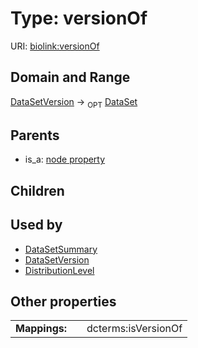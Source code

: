 
# Type: versionOf




URI: [biolink:versionOf](https://w3id.org/biolink/vocab/versionOf)


## Domain and Range

[DataSetVersion](DataSetVersion.md) ->  <sub>OPT</sub> [DataSet](DataSet.md)

## Parents

 *  is_a: [node property](node_property.md)

## Children


## Used by

 * [DataSetSummary](DataSetSummary.md)
 * [DataSetVersion](DataSetVersion.md)
 * [DistributionLevel](DistributionLevel.md)

## Other properties

|  |  |  |
| --- | --- | --- |
| **Mappings:** | | dcterms:isVersionOf |


